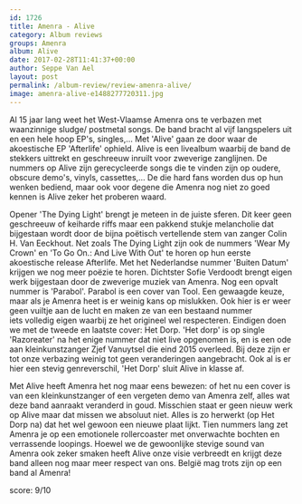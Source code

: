 ```yaml
---
id: 1726
title: Amenra - Alive
category: Album reviews
groups: Amenra
album: Alive
date: 2017-02-28T11:41:37+00:00
author: Seppe Van Ael
layout: post
permalink: /album-review/review-amenra-alive/
image: amenra-alive-e1488277720311.jpg
---
```

Al 15 jaar lang weet het West-Vlaamse Amenra ons te verbazen met waanzinnige sludge/ postmetal songs. De band bracht al vijf langspelers uit en een hele hoop EP's, singles,&#8230; Met 'Alive' gaan ze door waar de akoestische EP 'Afterlife' ophield. Alive is een livealbum waarbij de band de stekkers uittrekt en geschreeuw inruilt voor zweverige zanglijnen. De nummers op Alive zijn gerecycleerde songs die te vinden zijn op oudere, obscure demo's, vinyls, cassettes,&#8230; De die hard fans worden dus op hun wenken bediend, maar ook voor degene die Amenra nog niet zo goed kennen is Alive zeker het proberen waard.

Opener 'The Dying Light' brengt je meteen in de juiste sferen. Dit keer geen geschreeuw of keiharde riffs maar een pakkend stukje melancholie dat bijgestaan wordt door de bijna poëtisch vertellende stem van zanger Colin H. Van Eeckhout. Net zoals The Dying Light zijn ook de nummers 'Wear My Crown' en 'To Go On.: And Live With Out' te horen op hun eerste akoestische release Afterlife. Met het Nederlandse nummer 'Buiten Datum' krijgen we nog meer poëzie te horen. Dichtster Sofie Verdoodt brengt eigen werk bijgestaan door de zweverige muziek van Amenra. Nog een opvalt nummer is 'Parabol'. Parabol is een cover van Tool. Een gewaagde keuze, maar als je Amenra heet is er weinig kans op mislukken. Ook hier is er weer geen vuiltje aan de lucht en maken ze van een bestaand nummer iets volledig eigen waarbij ze het origineel wel respecteren. Eindigen doen we met de tweede en laatste cover: Het Dorp. 'Het dorp' is op single 'Razoreater' na het enige nummer dat niet live opgenomen is, en is een ode aan kleinkunstzanger Zjef Vanuytsel die eind 2015 overleed. Bij deze zijn er tot onze verbazing weinig tot geen veranderingen aangebracht. Ook al is er hier een stevig genreverschil, 'Het Dorp' sluit Alive in klasse af.

Met Alive heeft Amenra het nog maar eens bewezen: of het nu een cover is van een kleinkunstzanger of een vergeten demo van Amenra zelf, alles wat deze band aanraakt veranderd in goud. Misschien staat er geen nieuw werk op Alive maar dat missen we absoluut niet. Alles is zo herwerkt (op Het Dorp na) dat het wel gewoon een nieuwe plaat lijkt. Tien nummers lang zet Amenra je op een emotionele rollercoaster met onverwachte bochten en verrassende loopings. Hoewel we de gewoonlijke stevige sound van Amenra ook zeker smaken heeft Alive onze visie verbreedt en krijgt deze band alleen nog maar meer respect van ons. België mag trots zijn op een band al Amenra!

score: 9/10
